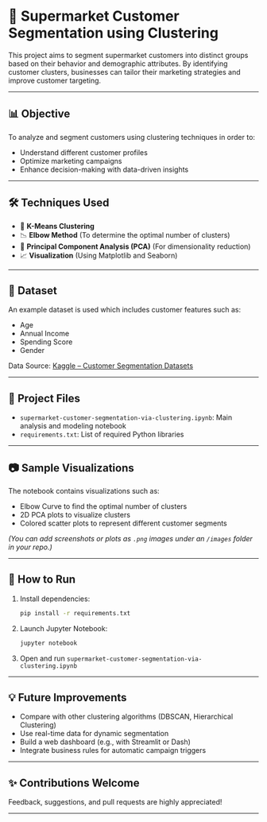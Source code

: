 # 🛒 Supermarket Customer Segmentation using Clustering

This project aims to segment supermarket customers into distinct groups based on their behavior and demographic attributes. By identifying customer clusters, businesses can tailor their marketing strategies and improve customer targeting.

---

## 📊 Objective

To analyze and segment customers using clustering techniques in order to:
- Understand different customer profiles
- Optimize marketing campaigns
- Enhance decision-making with data-driven insights

---

## 🛠️ Techniques Used

- 📌 **K-Means Clustering**
- 📉 **Elbow Method** (To determine the optimal number of clusters)
- 🎯 **Principal Component Analysis (PCA)** (For dimensionality reduction)
- 📈 **Visualization** (Using Matplotlib and Seaborn)

---

## 🧪 Dataset

An example dataset is used which includes customer features such as:
- Age
- Annual Income
- Spending Score
- Gender

Data Source: [Kaggle – Customer Segmentation Datasets](https://www.kaggle.com/datasets)

---

## 📂 Project Files

- `supermarket-customer-segmentation-via-clustering.ipynb`: Main analysis and modeling notebook
- `requirements.txt`: List of required Python libraries

---

## 📷 Sample Visualizations

The notebook contains visualizations such as:
- Elbow Curve to find the optimal number of clusters
- 2D PCA plots to visualize clusters
- Colored scatter plots to represent different customer segments

*(You can add screenshots or plots as `.png` images under an `/images` folder in your repo.)*

---

## 🚀 How to Run

1. Install dependencies:
    ```bash
    pip install -r requirements.txt
    ```

2. Launch Jupyter Notebook:
    ```bash
    jupyter notebook
    ```

3. Open and run `supermarket-customer-segmentation-via-clustering.ipynb`

---

## 💡 Future Improvements

- Compare with other clustering algorithms (DBSCAN, Hierarchical Clustering)
- Use real-time data for dynamic segmentation
- Build a web dashboard (e.g., with Streamlit or Dash)
- Integrate business rules for automatic campaign triggers

---



## ✨ Contributions Welcome

Feedback, suggestions, and pull requests are highly appreciated!

---
